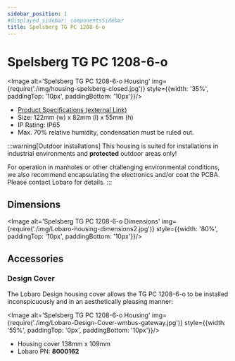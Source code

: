 ```yaml
---
sidebar_position: 1
#displayed_sidebar: componentsSidebar
title: Spelsberg TG PC 1208-6-o
---
```


# Spelsberg TG PC 1208-6-o

<Image alt='Spelsberg TG PC 1208-6-o Housing'
img={require('./img/housing-spelsberg-closed.jpg')}
style={{width: '35%', paddingTop: '10px', paddingBottom: '10px'}}/>

* [Product Specifications (external Link)](https://www.spelsberg.com/industrial-housing/plain-with-mounting-cams/20040401/)
* Size: 122mm (w) x 82mm (l) x 55mm (h)
* IP Rating: IP65
* Max. 70% relative humidity, condensation must be ruled out.

:::warning[Outdoor installations]
This housing is suited for installations in industrial environments and **protected** outdoor areas only!

For operation in manholes or other challenging environmental conditions, we also recommend encapsulating the
electronics and/or coat the PCBA. Please contact Lobaro for details.
:::

## Dimensions

<Image alt='Spelsberg TG PC 1208-6-o Dimensions'
img={require('./img/Lobaro-housing-dimensions2.jpg')}
style={{width: '80%', paddingTop: '10px', paddingBottom: '10px'}}/>

## Accessories

### Design Cover

The Lobaro Design housing cover allows the TG PC 1208-6-o to be installed inconspicuously and in an aesthetically pleasing manner:

<Image alt='Spelsberg TG PC 1208-6-o Housing'
img={require('./img/Lobaro-Design-Cover-wmbus-gateway.jpg')}
style={{width: '55%', paddingTop: '0px', paddingBottom: '10px'}}/>


* Housing cover 138mm x 109mm
* Lobaro PN: **8000162**